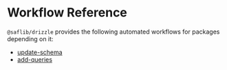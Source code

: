# Workflow Reference

`@saflib/drizzle` provides the following automated workflows for packages depending on it:

- [update-schema](./update-schema.md)
- [add-queries](./add-queries.md)
